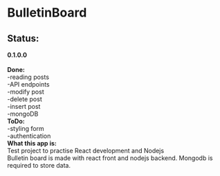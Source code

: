 # BulletinBoard


<h2> Status: </h2>
<b>0.1.0.0</b>
<br>
<br>
<b>Done:</b>
<br>
-reading posts 
<br>
-API endpoints 
<br>
-modify post
<br>
-delete post
<br>
-insert post
<br>
-mongoDB
<br>
<b>ToDo:</b>
<br>
-styling form
<br>
-authentication
<br>
<b>What this app is:</b>
<br>
Test project to practise React development and Nodejs
<br>
Bulletin board is made with react front and nodejs backend.
Mongodb is required to store data.





